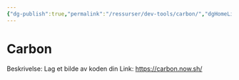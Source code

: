 ```yaml
---
{"dg-publish":true,"permalink":"/ressurser/dev-tools/carbon/","dgHomeLink":true,"dgPassFrontmatter":false}
---
```



# Carbon

Beskrivelse: Lag et bilde av koden din
Link: https://carbon.now.sh/